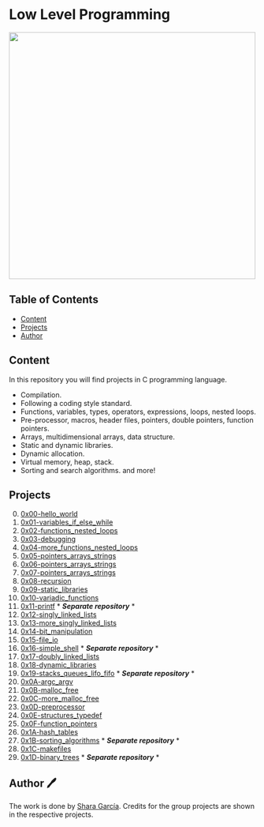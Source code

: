 # Low Level Programming

<img src="https://s3.amazonaws.com/intranet-projects-files/holbertonschool-low_level_programming/212/cisfun.jpg" width="500">

## Table of Contents
* [Content](#content)
* [Projects](#projects)
* [Author](#author)

## Content
In this repository you will find projects in C programming language.
- Compilation.
- Following a coding style standard.
- Functions, variables, types, operators, expressions, loops, nested loops.
- Pre-processor, macros, header files, pointers, double pointers, function pointers.
- Arrays, multidimensional arrays, data structure.
- Static and dynamic libraries.
- Dynamic allocation.
- Virtual memory, heap, stack.
- Sorting and search algorithms.
and more!

## Projects
0. [0x00-hello_world](./0x00-hello_world)
1. [0x01-variables_if_else_while](./0x01-variables_if_else_while)
2. [0x02-functions_nested_loops](./0x02-functions_nested_loops)
3. [0x03-debugging](./0x03-debugging)
4. [0x04-more_functions_nested_loops](./0x04-more_functions_nested_loops)
5. [0x05-pointers_arrays_strings](./0x05-pointers_arrays_strings)
6. [0x06-pointers_arrays_strings](./0x06-pointers_arrays_strings)
7. [0x07-pointers_arrays_strings](./0x07-pointers_arrays_strings)
8. [0x08-recursion](./0x08-recursion)
9. [0x09-static_libraries](./0x09-static_libraries)
10. [0x10-variadic_functions](./0x10-variadic_functions)
11. [0x11-printf](https://github.com/SharaGB/printf) * ***Separate repository*** *
12. [0x12-singly_linked_lists](./0x12-singly_linked_lists)
13. [0x13-more_singly_linked_lists](./0x13-more_singly_linked_lists)
14. [0x14-bit_manipulation](./0x14-bit_manipulation)
15. [0x15-file_io](./0x15-file_io)
16. [0x16-simple_shell](https://github.com/SharaGB/simple_shell) * ***Separate repository*** *
17. [0x17-doubly_linked_lists](./0x17-doubly_linked_lists)
18. [0x18-dynamic_libraries](./0x18-dynamic_libraries)
19. [0x19-stacks_queues_lifo_fifo](https://github.com/SharaGB/monty) * ***Separate repository*** *
20. [0x0A-argc_argv](./0x0A-argc_argv)
21. [0x0B-malloc_free](./0x0B-malloc_free)
22. [0x0C-more_malloc_free](./0x0C-more_malloc_free)
23. [0x0D-preprocessor](./0x0D-preprocessor)
24. [0x0E-structures_typedef](./0x0E-structures_typedef)
25. [0x0F-function_pointers](./0x0F-function_pointers)
26. [0x1A-hash_tables](./0x1A-hash_tables)
27. [0x1B-sorting_algorithms](https://github.com/SharaGB/sorting_algorithms) * ***Separate repository*** *
28. [0x1C-makefiles](./0x1C-makefiles/)
29. [0x1D-binary_trees](https://github.com/SharaGB/binary_trees) * ***Separate repository*** *

## Author 🖊
The work is done by <a href="https://www.linkedin.com/in/sharagb/" title="Shara García" target="_blank">Shara García</a>. Credits for the group projects are shown in the respective projects.
